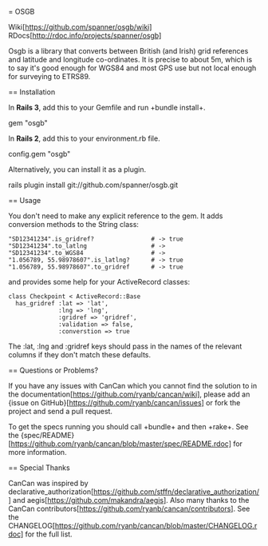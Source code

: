 = OSGB

Wiki[https://github.com/spanner/osgb/wiki] RDocs[http://rdoc.info/projects/spanner/osgb]

Osgb is a library that converts between British (and Irish) grid references and latitude and longitude co-ordinates. It is precise to about 5m, which is to say it's good enough for WGS84 and most GPS use but not local enough for surveying to ETRS89.

== Installation

In <b>Rails 3</b>, add this to your Gemfile and run +bundle install+.

  gem "osgb"

In <b>Rails 2</b>, add this to your environment.rb file.

  config.gem "osgb"

Alternatively, you can install it as a plugin.

  rails plugin install git://github.com/spanner/osgb.git

== Usage

You don't need to make any explicit reference to the gem. It adds conversion methods to the String class:

    "SD12341234".is_gridref?                # -> true
    "SD12341234".to_latlng                  # -> 
    "SD12341234".to_WGS84                   # -> 
    "1.056789, 55.98978607".is_latlng?      # -> true
    "1.056789, 55.98978607".to_gridref      # -> true

and provides some help for your ActiveRecord classes:

    class Checkpoint < ActiveRecord::Base
      has_gridref :lat => 'lat', 
                  :lng => 'lng', 
                  :gridref => 'gridref',
                  :validation => false,
                  :converstion => true

The :lat, :lng and :gridref keys should pass in the names of the relevant columns if they don't match these defaults. 

== Questions or Problems?

If you have any issues with CanCan which you cannot find the solution to in the documentation[https://github.com/ryanb/cancan/wiki], please add an {issue on GitHub}[https://github.com/ryanb/cancan/issues] or fork the project and send a pull request.

To get the specs running you should call +bundle+ and then +rake+. See the {spec/README}[https://github.com/ryanb/cancan/blob/master/spec/README.rdoc] for more information.


== Special Thanks

CanCan was inspired by declarative_authorization[https://github.com/stffn/declarative_authorization/] and aegis[https://github.com/makandra/aegis]. Also many thanks to the CanCan contributors[https://github.com/ryanb/cancan/contributors]. See the CHANGELOG[https://github.com/ryanb/cancan/blob/master/CHANGELOG.rdoc] for the full list.
